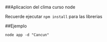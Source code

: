 ##Aplicacion del clima curso node

Recuerde ejecutar `npm install` para las librerias 

##Ejemplo

`node app -d "Cancun"`